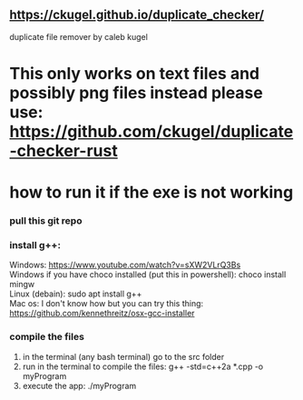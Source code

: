 ## https://ckugel.github.io/duplicate_checker/

duplicate file remover by caleb kugel

# This only works on text files and possibly png files instead please use: https://github.com/ckugel/duplicate-checker-rust

# how to run it if the exe is not working

### pull this git repo

### install g++:
Windows: https://www.youtube.com/watch?v=sXW2VLrQ3Bs \
Windows if you have choco installed (put this in powershell): choco install mingw \
Linux (debain): sudo apt install g++ \
Mac os: I don't know how but you can try this thing: https://github.com/kennethreitz/osx-gcc-installer 

### compile the files
1. in the terminal (any bash terminal) go to the src folder
2. run in the terminal to compile the files: g++ -std=c++2a *.cpp -o myProgram
3. execute the app: ./myProgram
